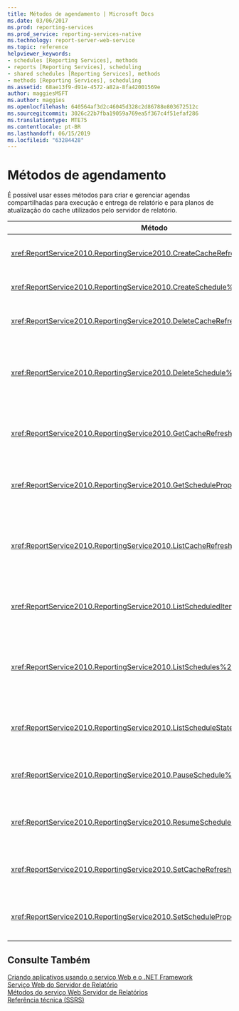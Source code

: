 ```yaml
---
title: Métodos de agendamento | Microsoft Docs
ms.date: 03/06/2017
ms.prod: reporting-services
ms.prod_service: reporting-services-native
ms.technology: report-server-web-service
ms.topic: reference
helpviewer_keywords:
- schedules [Reporting Services], methods
- reports [Reporting Services], scheduling
- shared schedules [Reporting Services], methods
- methods [Reporting Services], scheduling
ms.assetid: 68ae13f9-d91e-4572-a82a-8fa42001569e
author: maggiesMSFT
ms.author: maggies
ms.openlocfilehash: 640564af3d2c46045d328c2d86788e803672512c
ms.sourcegitcommit: 3026c22b7fba19059a769ea5f367c4f51efaf286
ms.translationtype: MTE75
ms.contentlocale: pt-BR
ms.lasthandoff: 06/15/2019
ms.locfileid: "63284428"
---
```

# <a name="scheduling-methods"></a>Métodos de agendamento
  É possível usar esses métodos para criar e gerenciar agendas compartilhadas para execução e entrega de relatório e para planos de atualização do cache utilizados pelo servidor de relatório.  
  
|Método|Ação|  
|------------|------------|  
|<xref:ReportService2010.ReportingService2010.CreateCacheRefreshPlan%2A>|Cria um plano de atualização do cache para um item.|  
|<xref:ReportService2010.ReportingService2010.CreateSchedule%2A>|Cria uma nova agenda compartilhada.|  
|<xref:ReportService2010.ReportingService2010.DeleteCacheRefreshPlan%2A>|Exclui um plano de atualização do cache.|  
|<xref:ReportService2010.ReportingService2010.DeleteSchedule%2A>|Exclui uma agenda compartilhada com base em uma ID de agenda específica.|  
|<xref:ReportService2010.ReportingService2010.GetCacheRefreshPlanProperties%2A>|Retorna as propriedades do plano de atualização do cache especificado.|  
|<xref:ReportService2010.ReportingService2010.GetScheduleProperties%2A>|Retorna os valores de propriedades de uma agenda compartilhada.|  
|<xref:ReportService2010.ReportingService2010.ListCacheRefreshPlans%2A>|Retorna uma lista dos planos de atualização do cache associados a um item do catálogo.|  
|<xref:ReportService2010.ReportingService2010.ListScheduledItems%2A>|Retorna uma lista de itens associados a uma agenda compartilhada.|  
|<xref:ReportService2010.ReportingService2010.ListSchedules%2A>|Retorna uma lista de todas as agendas compartilhadas no servidor de relatório ou no site do SharePoint.|  
|<xref:ReportService2010.ReportingService2010.ListScheduleStates%2A>|Retorna uma lista de estados de agenda com suporte.|  
|<xref:ReportService2010.ReportingService2010.PauseSchedule%2A>|Pausa a execução de uma determinada agenda.|  
|<xref:ReportService2010.ReportingService2010.ResumeSchedule%2A>|Retoma uma agenda compartilhada que foi pausada.|  
|<xref:ReportService2010.ReportingService2010.SetCacheRefreshPlanProperties%2A>|Define as propriedades de um plano de atualização do cache.|  
|<xref:ReportService2010.ReportingService2010.SetScheduleProperties%2A>|Define o valor de propriedades de uma agenda compartilhada.|  
  
## <a name="see-also"></a>Consulte Também  
 [Criando aplicativos usando o serviço Web e o .NET Framework](../../../reporting-services/report-server-web-service/net-framework/building-applications-using-the-web-service-and-the-net-framework.md)   
 [Serviço Web do Servidor de Relatório](../../../reporting-services/report-server-web-service/report-server-web-service.md)   
 [Métodos do serviço Web Servidor de Relatórios](../../../reporting-services/report-server-web-service/methods/report-server-web-service-methods.md)   
 [Referência técnica &#40;SSRS&#41;](../../../reporting-services/technical-reference-ssrs.md)  
  
  
